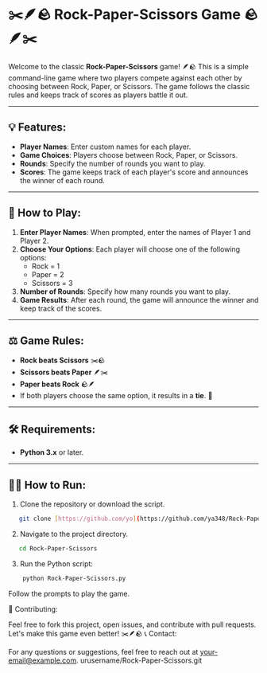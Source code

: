 # ✂️🪶🪨 Rock-Paper-Scissors Game 🪨🪶✂️

Welcome to the classic **Rock-Paper-Scissors** game! 🪶🪨 This is a simple command-line game where two players compete against each other by choosing between Rock, Paper, or Scissors. The game follows the classic rules and keeps track of scores as players battle it out.

---

## 💡 Features:
- **Player Names**: Enter custom names for each player.
- **Game Choices**: Players choose between Rock, Paper, or Scissors.
- **Rounds**: Specify the number of rounds you want to play.
- **Scores**: The game keeps track of each player's score and announces the winner of each round.

---

## 📖 How to Play:

1. **Enter Player Names**: When prompted, enter the names of Player 1 and Player 2.
2. **Choose Your Options**: Each player will choose one of the following options:
   - Rock = 1
   - Paper = 2
   - Scissors = 3
3. **Number of Rounds**: Specify how many rounds you want to play.
4. **Game Results**: After each round, the game will announce the winner and keep track of the scores.

---

## ⚖️ Game Rules:
- **Rock beats Scissors** ✂️🪨
- **Scissors beats Paper** 🪶✂️
- **Paper beats Rock** 🪨🪶
- If both players choose the same option, it results in a **tie**. 🤝

---

## 🛠️ Requirements:
- **Python 3.x** or later.

---

## 🧑‍💻 How to Run:

1. Clone the repository or download the script.
```bash
   git clone [https://github.com/yo](https://github.com/ya348/Rock-Paper-Scissors/edit/main/README.md
```
2. Navigate to the project directory.
```bash
   cd Rock-Paper-Scissors                        
```
3. Run the Python script:
```bash
    python Rock-Paper-Scissors.py
```
Follow the prompts to play the game.

🎯 Contributing:

Feel free to fork this project, open issues, and contribute with pull requests. Let's make this game even better! ✂️🪶🪨
📞 Contact:

For any questions or suggestions, feel free to reach out at your-email@example.com.
urusername/Rock-Paper-Scissors.git

